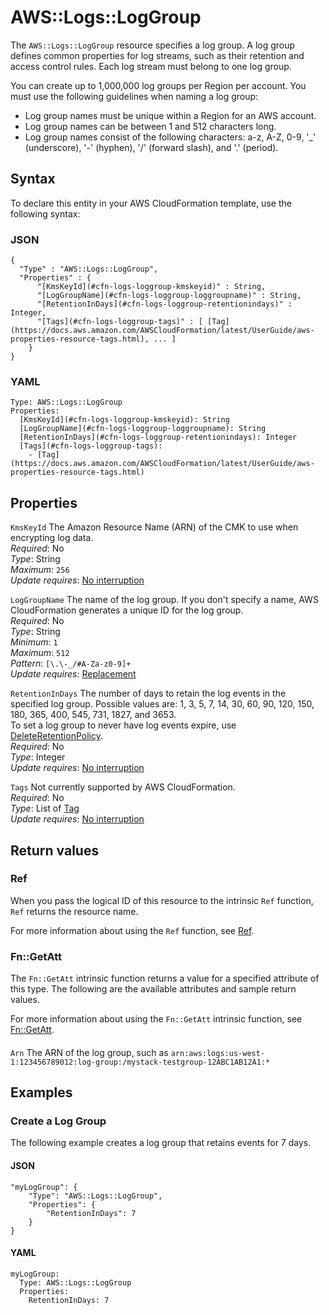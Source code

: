 # AWS::Logs::LogGroup<a name="aws-resource-logs-loggroup"></a>

The `AWS::Logs::LogGroup` resource specifies a log group\. A log group defines common properties for log streams, such as their retention and access control rules\. Each log stream must belong to one log group\.

You can create up to 1,000,000 log groups per Region per account\. You must use the following guidelines when naming a log group:
+ Log group names must be unique within a Region for an AWS account\.
+ Log group names can be between 1 and 512 characters long\.
+ Log group names consist of the following characters: a\-z, A\-Z, 0\-9, '\_' \(underscore\), '\-' \(hyphen\), '/' \(forward slash\), and '\.' \(period\)\.

## Syntax<a name="aws-resource-logs-loggroup-syntax"></a>

To declare this entity in your AWS CloudFormation template, use the following syntax:

### JSON<a name="aws-resource-logs-loggroup-syntax.json"></a>

```
{
  "Type" : "AWS::Logs::LogGroup",
  "Properties" : {
      "[KmsKeyId](#cfn-logs-loggroup-kmskeyid)" : String,
      "[LogGroupName](#cfn-logs-loggroup-loggroupname)" : String,
      "[RetentionInDays](#cfn-logs-loggroup-retentionindays)" : Integer,
      "[Tags](#cfn-logs-loggroup-tags)" : [ [Tag](https://docs.aws.amazon.com/AWSCloudFormation/latest/UserGuide/aws-properties-resource-tags.html), ... ]
    }
}
```

### YAML<a name="aws-resource-logs-loggroup-syntax.yaml"></a>

```
Type: AWS::Logs::LogGroup
Properties: 
  [KmsKeyId](#cfn-logs-loggroup-kmskeyid): String
  [LogGroupName](#cfn-logs-loggroup-loggroupname): String
  [RetentionInDays](#cfn-logs-loggroup-retentionindays): Integer
  [Tags](#cfn-logs-loggroup-tags): 
    - [Tag](https://docs.aws.amazon.com/AWSCloudFormation/latest/UserGuide/aws-properties-resource-tags.html)
```

## Properties<a name="aws-resource-logs-loggroup-properties"></a>

`KmsKeyId`  <a name="cfn-logs-loggroup-kmskeyid"></a>
The Amazon Resource Name \(ARN\) of the CMK to use when encrypting log data\.  
*Required*: No  
*Type*: String  
*Maximum*: `256`  
*Update requires*: [No interruption](https://docs.aws.amazon.com/AWSCloudFormation/latest/UserGuide/using-cfn-updating-stacks-update-behaviors.html#update-no-interrupt)

`LogGroupName`  <a name="cfn-logs-loggroup-loggroupname"></a>
The name of the log group\. If you don't specify a name, AWS CloudFormation generates a unique ID for the log group\.  
*Required*: No  
*Type*: String  
*Minimum*: `1`  
*Maximum*: `512`  
*Pattern*: `[\.\-_/#A-Za-z0-9]+`  
*Update requires*: [Replacement](https://docs.aws.amazon.com/AWSCloudFormation/latest/UserGuide/using-cfn-updating-stacks-update-behaviors.html#update-replacement)

`RetentionInDays`  <a name="cfn-logs-loggroup-retentionindays"></a>
The number of days to retain the log events in the specified log group\. Possible values are: 1, 3, 5, 7, 14, 30, 60, 90, 120, 150, 180, 365, 400, 545, 731, 1827, and 3653\.  
To set a log group to never have log events expire, use [DeleteRetentionPolicy](https://docs.aws.amazon.com/AmazonCloudWatchLogs/latest/APIReference/API_DeleteRetentionPolicy.html)\.   
*Required*: No  
*Type*: Integer  
*Update requires*: [No interruption](https://docs.aws.amazon.com/AWSCloudFormation/latest/UserGuide/using-cfn-updating-stacks-update-behaviors.html#update-no-interrupt)

`Tags`  <a name="cfn-logs-loggroup-tags"></a>
Not currently supported by AWS CloudFormation\.  
*Required*: No  
*Type*: List of [Tag](https://docs.aws.amazon.com/AWSCloudFormation/latest/UserGuide/aws-properties-resource-tags.html)  
*Update requires*: [No interruption](https://docs.aws.amazon.com/AWSCloudFormation/latest/UserGuide/using-cfn-updating-stacks-update-behaviors.html#update-no-interrupt)

## Return values<a name="aws-resource-logs-loggroup-return-values"></a>

### Ref<a name="aws-resource-logs-loggroup-return-values-ref"></a>

 When you pass the logical ID of this resource to the intrinsic `Ref` function, `Ref` returns the resource name\.

For more information about using the `Ref` function, see [Ref](https://docs.aws.amazon.com/AWSCloudFormation/latest/UserGuide/intrinsic-function-reference-ref.html)\.

### Fn::GetAtt<a name="aws-resource-logs-loggroup-return-values-fn--getatt"></a>

The `Fn::GetAtt` intrinsic function returns a value for a specified attribute of this type\. The following are the available attributes and sample return values\.

For more information about using the `Fn::GetAtt` intrinsic function, see [Fn::GetAtt](https://docs.aws.amazon.com/AWSCloudFormation/latest/UserGuide/intrinsic-function-reference-getatt.html)\.

#### <a name="aws-resource-logs-loggroup-return-values-fn--getatt-fn--getatt"></a>

`Arn`  <a name="Arn-fn::getatt"></a>
The ARN of the log group, such as `arn:aws:logs:us-west-1:123456789012:log-group:/mystack-testgroup-12ABC1AB12A1:*`

## Examples<a name="aws-resource-logs-loggroup--examples"></a>



### Create a Log Group<a name="aws-resource-logs-loggroup--examples--Create_a_Log_Group"></a>

The following example creates a log group that retains events for 7 days\.

#### JSON<a name="aws-resource-logs-loggroup--examples--Create_a_Log_Group--json"></a>

```
"myLogGroup": {
    "Type": "AWS::Logs::LogGroup",
    "Properties": {
        "RetentionInDays": 7
    }
}
```

#### YAML<a name="aws-resource-logs-loggroup--examples--Create_a_Log_Group--yaml"></a>

```
myLogGroup: 
  Type: AWS::Logs::LogGroup
  Properties: 
    RetentionInDays: 7
```